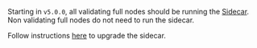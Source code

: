 Starting in `v5.0.0`, all validating full nodes should be running the [Sidecar](../running_full_node.md#slinky-sidecar). Non validating full nodes do not need to run the sidecar.

Follow instructions [here](https://docs.skip.money/slinky/integrations/dydx/#q-how-do-i-upgrade-the-sidecar-binary) to upgrade the sidecar.
